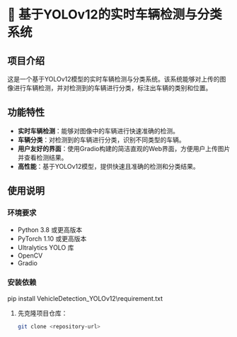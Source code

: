 # 🚗 基于YOLOv12的实时车辆检测与分类系统

## 项目介绍

这是一个基于YOLOv12模型的实时车辆检测与分类系统。该系统能够对上传的图像进行车辆检测，并对检测到的车辆进行分类，标注出车辆的类别和位置。

## 功能特性

- **实时车辆检测**：能够对图像中的车辆进行快速准确的检测。
- **车辆分类**：对检测到的车辆进行分类，识别不同类型的车辆。
- **用户友好的界面**：使用Gradio构建的简洁直观的Web界面，方便用户上传图片并查看检测结果。
- **高性能**：基于YOLOv12模型，提供快速且准确的检测和分类结果。

## 使用说明

### 环境要求

- Python 3.8 或更高版本
- PyTorch 1.10 或更高版本
- Ultralytics YOLO 库
- OpenCV
- Gradio

### 安装依赖
pip install VehicleDetection_YOLOv12\requirement.txt

1. 先克隆项目仓库：

   ```bash
   git clone <repository-url>